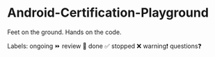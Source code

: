 # Android-Certification-Playground
Feet on the ground. Hands on the code.

Labels:
ongoing ⏩     review 🔁     done ✅      stopped ❌     warning❗    questions❓
